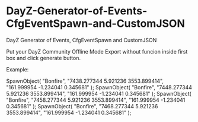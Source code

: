 # DayZ-Generator-of-Events-CfgEventSpawn-and-CustomJSON
DayZ Generator of Events, CfgEventSpawn and CustomJSON

Put your DayZ Community Offline Mode Export without funcion inside first box and click generate button.

Example:

SpawnObject( "Bonfire", "7438.277344 5.921236 3553.899414", "161.999954 -1.234041 0.345681" );
SpawnObject( "Bonfire", "7448.277344 5.921236 3553.899414", "161.999954 -1.234041 0.345681" );
SpawnObject( "Bonfire", "7458.277344 5.921236 3553.899414", "161.999954 -1.234041 0.345681" );
SpawnObject( "Bonfire", "7468.277344 5.921236 3553.899414", "161.999954 -1.234041 0.345681" );
